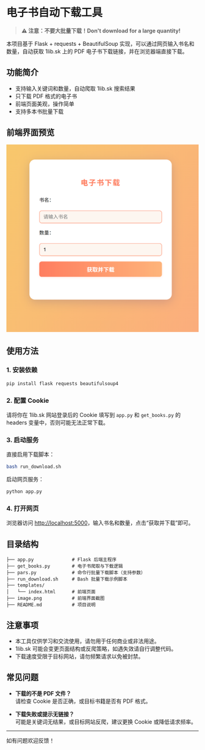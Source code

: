 # 电子书自动下载工具
> **⚠️ 注意：不要大批量下载！Don't download for a large quantity!**

本项目基于 Flask + requests + BeautifulSoup 实现，可以通过网页输入书名和数量，自动获取 1lib.sk 上的 PDF 电子书下载链接，并在浏览器端直接下载。

## 功能简介

- 支持输入关键词和数量，自动爬取 1lib.sk 搜索结果
- 只下载 PDF 格式的电子书
- 前端页面美观，操作简单
- 支持多本书批量下载

## 前端界面预览

![前端界面截图](image.png)

## 使用方法

### 1. 安装依赖

```bash
pip install flask requests beautifulsoup4
```

### 2. 配置 Cookie

请将你在 1lib.sk 网站登录后的 Cookie 填写到 `app.py` 和 `get_books.py` 的 headers 变量中，否则可能无法正常下载。

### 3. 启动服务

直接启用下载脚本：
```bash
bash run_download.sh
```
启动网页服务：
```bash
python app.py
```

### 4. 打开网页

浏览器访问 [http://localhost:5000](http://localhost:5000)，输入书名和数量，点击“获取并下载”即可。

## 目录结构

```
├── app.py              # Flask 后端主程序
├── get_books.py        # 电子书爬取与下载逻辑
├── pars.py             # 命令行批量下载脚本（支持参数）
├── run_download.sh     # Bash 批量下载示例脚本
├── templates/
│   └── index.html      # 前端页面
├── image.png           # 前端界面截图
├── README.md           # 项目说明
```

## 注意事项

- 本工具仅供学习和交流使用，请勿用于任何商业或非法用途。
- 1lib.sk 可能会变更页面结构或反爬策略，如遇失效请自行调整代码。
- 下载速度受限于目标网站，请勿频繁请求以免被封禁。

## 常见问题

- **下载的不是 PDF 文件？**  
  请检查 Cookie 是否正确，或目标书籍是否有 PDF 格式。

- **下载失败或提示无链接？**  
  可能是关键词无结果，或目标网站反爬，建议更换 Cookie 或降低请求频率。

---

如有问题欢迎反馈！